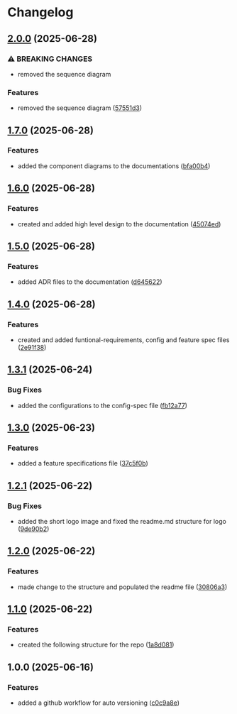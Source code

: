 # Changelog

## [2.0.0](https://github.com/Phylax-IAM/Aegis.API-Gateway.Design/compare/v1.7.0...v2.0.0) (2025-06-28)


### ⚠ BREAKING CHANGES

* removed the sequence diagram

### Features

* removed the sequence diagram ([57551d3](https://github.com/Phylax-IAM/Aegis.API-Gateway.Design/commit/57551d3ba807fcb92b95941a48721b99781e0be6))

## [1.7.0](https://github.com/Phylax-IAM/Aegis.API-Gateway.Design/compare/v1.6.0...v1.7.0) (2025-06-28)


### Features

* added the component diagrams to the documentations ([bfa00b4](https://github.com/Phylax-IAM/Aegis.API-Gateway.Design/commit/bfa00b4f15b9cb0af9b950a9ac365163923fbbe2))

## [1.6.0](https://github.com/Phylax-IAM/Aegis.API-Gateway.Design/compare/v1.5.0...v1.6.0) (2025-06-28)


### Features

* created and added high level design to the documentation ([45074ed](https://github.com/Phylax-IAM/Aegis.API-Gateway.Design/commit/45074ed6453121c2cfb0bca472f76a232c994049))

## [1.5.0](https://github.com/Phylax-IAM/Aegis.API-Gateway.Design/compare/v1.4.0...v1.5.0) (2025-06-28)


### Features

* added ADR files to the documentation ([d645622](https://github.com/Phylax-IAM/Aegis.API-Gateway.Design/commit/d645622828410274288972047ba5f440f525a792))

## [1.4.0](https://github.com/Phylax-IAM/Aegis.API-Gateway.Design/compare/v1.3.1...v1.4.0) (2025-06-28)


### Features

* created and added funtional-requirements, config and feature spec files ([2e91f38](https://github.com/Phylax-IAM/Aegis.API-Gateway.Design/commit/2e91f38a5ec31cb624f50afd0ff7148848bb0736))

## [1.3.1](https://github.com/Phylax-IAM/Aegis.API-Gateway.Design/compare/v1.3.0...v1.3.1) (2025-06-24)


### Bug Fixes

* added the configurations to the config-spec file ([fb12a77](https://github.com/Phylax-IAM/Aegis.API-Gateway.Design/commit/fb12a77dc1edaec50f6365d281a0f9aaa16e8d80))

## [1.3.0](https://github.com/Phylax-IAM/Aegis.API-Gateway.Design/compare/v1.2.1...v1.3.0) (2025-06-23)


### Features

* added a feature specifications file ([37c5f0b](https://github.com/Phylax-IAM/Aegis.API-Gateway.Design/commit/37c5f0b13b3074080ef220c32d61f3b0e990c2ef))

## [1.2.1](https://github.com/Phylax-IAM/Aegis.API-Gateway.Design/compare/v1.2.0...v1.2.1) (2025-06-22)


### Bug Fixes

* added the short logo image and fixed the readme.md structure for logo ([9de90b2](https://github.com/Phylax-IAM/Aegis.API-Gateway.Design/commit/9de90b2ec5d93b4900858cce292ae3b83a4d8c8e))

## [1.2.0](https://github.com/Phylax-IAM/Aegis.API-Gateway.Design/compare/v1.1.0...v1.2.0) (2025-06-22)


### Features

* made change to the structure and populated the readme file ([30806a3](https://github.com/Phylax-IAM/Aegis.API-Gateway.Design/commit/30806a3b9c7052fb1b3ba7b8954977a9de3118c5))

## [1.1.0](https://github.com/Phylax-IAM/Aegis.API-Gateway.Design/compare/v1.0.0...v1.1.0) (2025-06-22)


### Features

* created the following structure for the repo ([1a8d081](https://github.com/Phylax-IAM/Aegis.API-Gateway.Design/commit/1a8d08169b63802094fc744d9f4c6b5c8c752bcc))

## 1.0.0 (2025-06-16)


### Features

* added a github workflow for auto versioning ([c0c9a8e](https://github.com/Phylax-IAM/Aegis.API-Gateway.Design/commit/c0c9a8e6ebf5e6decff4acb54f8fa26a7c12dced))
